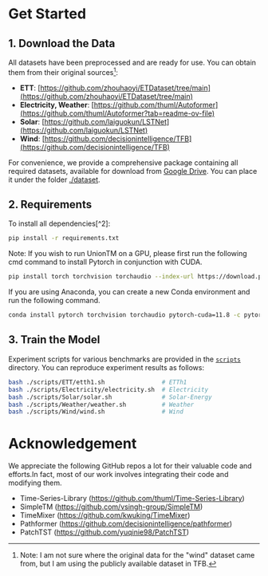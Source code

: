 # Get Started

## 1. Download the Data

All datasets have been preprocessed and are ready for use. You can obtain them from their original sources[^1]:
[^1]: Note: I am not sure where the original data for the "wind" dataset came from, but I am using the publicly available dataset in TFB.

- **ETT**: [https://github.com/zhouhaoyi/ETDataset/tree/main](https://github.com/zhouhaoyi/ETDataset/tree/main)
- **Electricity, Weather**: [https://github.com/thuml/Autoformer](https://github.com/thuml/Autoformer?tab=readme-ov-file)
- **Solar**: [https://github.com/laiguokun/LSTNet](https://github.com/laiguokun/LSTNet)
- **Wind**: [https://github.com/decisionintelligence/TFB](https://github.com/decisionintelligence/TFB)

For convenience, we provide a comprehensive package containing all required datasets, available for download from [Google Drive](https://drive.google.com/drive/folders/16kSkRg7lXtuqTfdhlQf5VaBNOFeqid2s?usp=sharing). You can place it under the folder [./dataset](./dataset/).

## 2. Requirements
To install all dependencies[^2]:
```bash
pip install -r requirements.txt
```

Note: If you wish to run UnionTM on a GPU, please first run the following cmd command to install Pytorch in conjunction with CUDA.
```bash
pip install torch torchvision torchaudio --index-url https://download.pytorch.org/whl/cu118
```
If you are using Anaconda, you can create a new Conda environment and run the following command.
```bash
conda install pytorch torchvision torchaudio pytorch-cuda=11.8 -c pytorch -c nvidia
```


## 3. Train the Model

Experiment scripts for various benchmarks are provided in the [`scripts`](./scripts) directory. You can reproduce experiment results as follows:

```bash
bash ./scripts/ETT/etth1.sh                # ETTh1
bash ./scripts/Electricity/electricity.sh  # Electricity
bash ./scripts/Solar/solar.sh              # Solar-Energy
bash ./scripts/Weather/weather.sh          # Weather
bash ./scripts/Wind/wind.sh                # Wind
```



# Acknowledgement

We appreciate the following GitHub repos a lot for their valuable code and efforts.In fact, most of our work involves integrating their code and modifying them.
- Time-Series-Library (https://github.com/thuml/Time-Series-Library)
- SimpleTM (https://github.com/vsingh-group/SimpleTM)
- TimeMixer (https://github.com/kwuking/TimeMixer)
- Pathformer (https://github.com/decisionintelligence/pathformer)
- PatchTST (https://github.com/yuqinie98/PatchTST)
